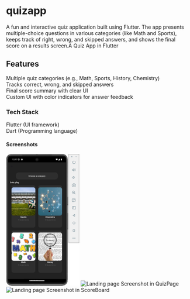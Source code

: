 # quizapp
A fun and interactive quiz application built using Flutter. The app presents multiple-choice questions in various categories (like Math and Sports), keeps track of right, wrong, and skipped answers, and shows the final score on a results screen.A Quiz App in Flutter 

## Features

 Multiple quiz categories (e.g., Math, Sports, History, Chemistry)<br>
 Tracks correct, wrong, and skipped answers<br>
 Final score summary with clear UI<br>
 Custom UI with color indicators for answer feedback<br>

### Tech Stack

Flutter (UI framework)<br>
Dart (Programming language)

#### Screenshots
<img src="screenshots/homepage.png" alt="Landing page Screenshot in HomePage" width="200">
<img src="screenshots/quizpage" alt="Landing page Screenshot in QuizPage" width="200">
<img src="screenshots/scorecard" alt="Landing page Screenshot in ScoreBoard" width="200">


